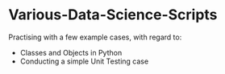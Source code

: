 # Various-Data-Science-Scripts

Practising with a few example cases, with regard to:
- Classes and Objects in Python
- Conducting a simple Unit Testing case